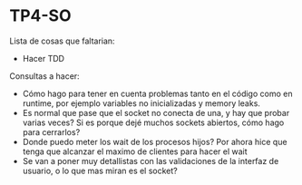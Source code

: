 # TP4-SO

Lista de cosas que faltarian:
- Hacer TDD

Consultas a hacer:
- Cómo hago para tener en cuenta problemas tanto en el código como en runtime, por ejemplo variables no inicializadas y memory leaks. 
- Es normal que pase que el socket no conecta de una, y hay que probar varias veces? Si es porque dejé muchos sockets abiertos, cómo hago para cerrarlos?
- Donde puedo meter los wait de los procesos hijos? Por ahora hice que tenga que alcanzar el maximo de clientes para hacer el wait
- Se van a poner muy detallistas con las validaciones de la interfaz de usuario, o lo que mas miran es el socket?

